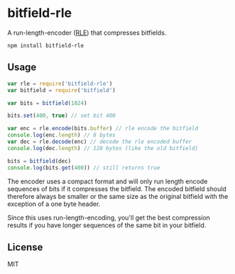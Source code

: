 # bitfield-rle

A run-length-encoder ([RLE](https://en.wikipedia.org/wiki/Run-length_encoding)) that compresses bitfields.

```
npm install bitfield-rle
```

## Usage

``` js
var rle = require('bitfield-rle')
var bitfield = require('bitfield')

var bits = bitfield(1024)

bits.set(400, true) // set bit 400

var enc = rle.encode(bits.buffer) // rle encode the bitfield
console.log(enc.length) // 8 bytes
var dec = rle.decode(enc) // decode the rle encoded buffer
console.log(dec.length) // 128 bytes (like the old bitfield)

bits = bitfield(dec)
console.log(bits.get(400)) // still returns true
```

The encoder uses a compact format and will only run length encode sequences of bits if it compresses
the bitfield. The encoded bitfield should therefore always be smaller or the same size as the original
bitfield with the exception of a one byte header.

Since this uses run-length-encoding, you'll get the best compression results if you have longer sequences
of the same bit in your bitfield.

## License

MIT

